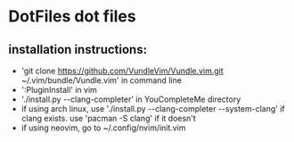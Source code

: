 # DotFiles dot files 
## installation instructions: 
+ 'git clone https://github.com/VundleVim/Vundle.vim.git ~/.vim/bundle/Vundle.vim' in command line 
+ ':PluginInstall' in vim 
+ './install.py --clang-completer' in YouCompleteMe directory
+ if using arch linux, use './install.py --clang-completer --system-clang' if clang exists. use 'pacman -S clang' if it doesn't
+ if using neovim, go to ~/.config/nvim/init.vim
